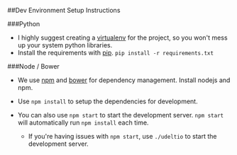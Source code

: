 ##Dev Environment Setup Instructions

###Python

- I highly suggest creating a [virtualenv](http://docs.python-guide.org/en/latest/dev/virtualenvs/) for the project, so you won't mess up your system python libraries.
- Install the requirements with [pip](https://pip.readthedocs.org/). `pip install -r requirements.txt`

###Node / Bower

- We use [npm](https://www.npmjs.org/) and [bower](http://bower.io/) for dependency management. Install nodejs and npm.

- Use `npm install` to setup the dependencies for development.
- You can also use `npm start` to start the development server. `npm start` will automatically run `npm install` each time.
    - If you're having issues with `npm start`, use `./udeltio` to start the development server.